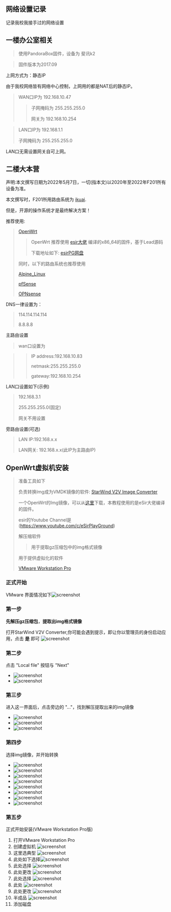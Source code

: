 ## 网络设置记录

记录我校我接手过的网络设置

## 一楼办公室相关

> 使用PandoraBox固件，设备为 斐讯k2

> 固件版本为2017.09

上网方式为：静态IP

由于我校网络皆有网络中心控制，上网用的都是NAT后的静态IP。

> WAN口IP为 192.168.10.47
>> 子网掩码为 255.255.255.0
>>
>> 网关为 192.168.10.254

> LAN口IP为 192.168.1.1
>
> 子网掩码为 255.255.255.0

LAN口无需设置网关自可上网。

## 二楼大本营

声明:本文撰写日期为2022年5月7日，一切(指本文)以2020年至2022年F201所有设备为准。

本文撰写时，F201所用路由系统为 [ikuai](https://www.ikuai8.com/).

但是，开源的操作系统才是最终解决方案！

推荐使用:
> [OpenWrt](https://openwrt.org/)
>> OpenWrt 推荐使用 [esir大佬](https://www.youtube.com/c/eSirPlayGround) 编译的x86_64的固件，基于Lead源码
>> 
>> 下载地址如下: [esirPG网盘](https://drive.google.com/drive/folders/1uRXg_krKHPrQneI3F2GNcSVRoCgkqESr?sort=13&direction=a)
>
> 同时，以下的路由系统也推荐使用
>
> [Alpine_Linux](https://www.alpinelinux.org/)
>
> [pfSense](https://www.pfsense.org/)
>
> [OPNsense](https://opnsense.org/)



DNS一律设置为：
> 114.114.114.114
> 
> 8.8.8.8

主路由设置

> wan口设置为

>>  IP address:192.168.10.83
>>
>> netmask:255.255.255.0
>>
>> gateway:192.168.10.254

LAN口设置如下(示例)

> 192.168.3.1
>
> 255.255.255.0(固定)
>
> 网关不用设置


旁路由设置(可选)

> LAN IP:192.168.x.x
> 
> LAN网关: 192.168.x.x(此IP为主路由IP)

## OpenWrt虚拟机安装

> 准备工具如下
> 
> 负责转换Img成为VMDK镜像的软件: [StarWind V2V Image Converter](https://www.starwindsoftware.com/starwind-v2v-converter)
> 
> 一个OpenWrt的Img镜像，可以从[这里](https://drive.google.com/drive/folders/1PsS3c0P7a4A4KY8plQg4Fla8ZI-PGBb1?sort=13&direction=a)下载，本教程使用的是eSir大佬编译的固件。
> 
> esir的Youtube Channel是(https://www.youtube.com/c/eSirPlayGround)
> 
> 解压缩软件
> >
> >用于提取gz压缩包中的img格式镜像
> 
> 用于提供虚拟化的软件
> 
> [VMware Workstation Pro](https://www.vmware.com/products/workstation-pro/workstation-pro-evaluation.html)


### 正式开始
VMware 界面情况如下![screenshot](https://cdn.jsdelivr.net/gh/ChenDaojun/blog-cdn/blog_net/1.png)

### 第一步
**先解压gz压缩包**，**提取出img格式镜像**

打开StarWind V2V Converter,你可能会遇到提示，即让你以管理员的身份启动应用，点击 **是** 即可
![screenshot](https://cdn.jsdelivr.net/gh/ChenDaojun/blog-cdn/blog_net/2.png)

### 第二步
点击 "Local file" 按钮与 "Next"
- ![screenshot](https://cdn.jsdelivr.net/gh/ChenDaojun/blog-cdn/blog_net/3.png)
- ![screenshot](https://raw.githubusercontent.com/ChenDaojun/blog-cdn/main/blog_net/4.png)

### 第三步
进入这一界面后，点击旁边的 "..."，找到解压提取出来的img镜像
- ![screenshot](https://raw.githubusercontent.com/ChenDaojun/blog-cdn/main/blog_net/5.png)
- ![screenshot](https://raw.githubusercontent.com/ChenDaojun/blog-cdn/main/blog_net/6.png)
- ![screenshot](https://raw.githubusercontent.com/ChenDaojun/blog-cdn/main/blog_net/7.png)

### 第四步
选择img镜像，并开始转换
- ![screenshot](https://raw.githubusercontent.com/ChenDaojun/blog-cdn/main/blog_net/8.png)
- ![screenshot](https://raw.githubusercontent.com/ChenDaojun/blog-cdn/main/blog_net/9.png)
- ![screenshot](https://raw.githubusercontent.com/ChenDaojun/blog-cdn/main/blog_net/10.png)
- ![screenshot](https://raw.githubusercontent.com/ChenDaojun/blog-cdn/main/blog_net/11.png)
- ![screenshot](https://raw.githubusercontent.com/ChenDaojun/blog-cdn/main/blog_net/12.png)
- ![screenshot](https://raw.githubusercontent.com/ChenDaojun/blog-cdn/main/blog_net/13.png)
- ![screenshot](https://raw.githubusercontent.com/ChenDaojun/blog-cdn/main/blog_net/14.png)
- ![screenshot](https://raw.githubusercontent.com/ChenDaojun/blog-cdn/main/blog_net/15.png)

### 第五步
正式开始安装(VMware Workstation Pro版)

1. 打开VMware Workstation Pro
2. 创建虚拟机 ![screenshot](https://raw.githubusercontent.com/ChenDaojun/blog-cdn/main/blog_net/16.png)
3. 这里选典型 ![screenshot](https://raw.githubusercontent.com/ChenDaojun/blog-cdn/main/blog_net/17.png)
4. 此处如下选择![screenshot](https://raw.githubusercontent.com/ChenDaojun/blog-cdn/main/blog_net/18.png)
5. 此处选择 ![screenshot](https://raw.githubusercontent.com/ChenDaojun/blog-cdn/main/blog_net/19.png)
6. 此处更改 ![screenshot](https://raw.githubusercontent.com/ChenDaojun/blog-cdn/main/blog_net/20.png)
7. 此处选择 ![screenshot](https://raw.githubusercontent.com/ChenDaojun/blog-cdn/main/blog_net/21.png)
8. 此处 ![screenshot](https://raw.githubusercontent.com/ChenDaojun/blog-cdn/main/blog_net/22.png)
9. 此处更改 ![screenshot](https://raw.githubusercontent.com/ChenDaojun/blog-cdn/main/blog_net/23.png)
10. 半成品 ![screenshot](https://raw.githubusercontent.com/ChenDaojun/blog-cdn/main/blog_net/24.png)
11. 添加磁盘